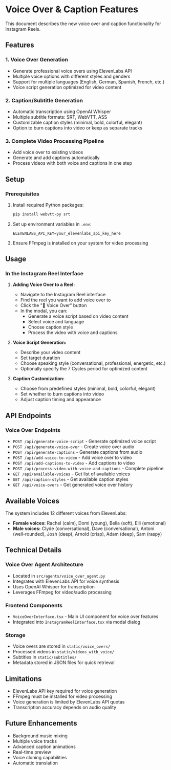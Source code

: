 # Voice Over & Caption Features

This document describes the new voice over and caption functionality for Instagram Reels.

## Features

### 1. Voice Over Generation
- Generate professional voice overs using ElevenLabs API
- Multiple voice options with different styles and genders
- Support for multiple languages (English, German, Spanish, French, etc.)
- Voice script generation optimized for video content

### 2. Caption/Subtitle Generation
- Automatic transcription using OpenAI Whisper
- Multiple subtitle formats: SRT, WebVTT, ASS
- Customizable caption styles (minimal, bold, colorful, elegant)
- Option to burn captions into video or keep as separate tracks

### 3. Complete Video Processing Pipeline
- Add voice over to existing videos
- Generate and add captions automatically
- Process videos with both voice and captions in one step

## Setup

### Prerequisites
1. Install required Python packages:
   ```bash
   pip install webvtt-py srt
   ```

2. Set up environment variables in `.env`:
   ```
   ELEVENLABS_API_KEY=your_elevenlabs_api_key_here
   ```

3. Ensure FFmpeg is installed on your system for video processing

## Usage

### In the Instagram Reel Interface

1. **Adding Voice Over to a Reel:**
   - Navigate to the Instagram Reel interface
   - Find the reel you want to add voice over to
   - Click the "🎤 Voice Over" button
   - In the modal, you can:
     - Generate a voice script based on video content
     - Select voice and language
     - Choose caption style
     - Process the video with voice and captions

2. **Voice Script Generation:**
   - Describe your video content
   - Set target duration
   - Choose speaking style (conversational, professional, energetic, etc.)
   - Optionally specify the 7 Cycles period for optimized content

3. **Caption Customization:**
   - Choose from predefined styles (minimal, bold, colorful, elegant)
   - Set whether to burn captions into video
   - Adjust caption timing and appearance

## API Endpoints

### Voice Over Endpoints

- `POST /api/generate-voice-script` - Generate optimized voice script
- `POST /api/generate-voice-over` - Create voice over audio
- `POST /api/generate-captions` - Generate captions from audio
- `POST /api/add-voice-to-video` - Add voice over to video
- `POST /api/add-captions-to-video` - Add captions to video
- `POST /api/process-video-with-voice-and-captions` - Complete pipeline
- `GET /api/available-voices` - Get list of available voices
- `GET /api/caption-styles` - Get available caption styles
- `GET /api/voice-overs` - Get generated voice over history

## Available Voices

The system includes 12 different voices from ElevenLabs:
- **Female voices:** Rachel (calm), Domi (young), Bella (soft), Elli (emotional)
- **Male voices:** Clyde (conversational), Dave (conversational), Antoni (well-rounded), Josh (deep), Arnold (crisp), Adam (deep), Sam (raspy)

## Technical Details

### Voice Over Agent Architecture
- Located in `src/agents/voice_over_agent.py`
- Integrates with ElevenLabs API for voice synthesis
- Uses OpenAI Whisper for transcription
- Leverages FFmpeg for video/audio processing

### Frontend Components
- `VoiceOverInterface.tsx` - Main UI component for voice over features
- Integrated into `InstagramReelInterface.tsx` via modal dialog

### Storage
- Voice overs are stored in `static/voice_overs/`
- Processed videos in `static/videos_with_voice/`
- Subtitles in `static/subtitles/`
- Metadata stored in JSON files for quick retrieval

## Limitations

- ElevenLabs API key required for voice generation
- FFmpeg must be installed for video processing
- Voice generation is limited by ElevenLabs API quotas
- Transcription accuracy depends on audio quality

## Future Enhancements

- Background music mixing
- Multiple voice tracks
- Advanced caption animations
- Real-time preview
- Voice cloning capabilities
- Automatic translation